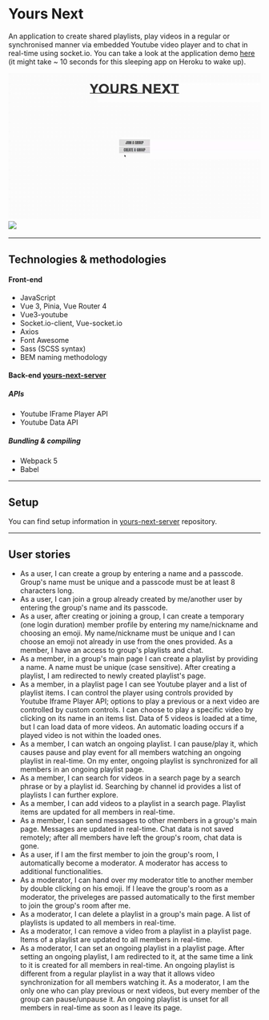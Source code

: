 # Yours Next

An application to create shared playlists, play videos in a regular or synchronised manner via embedded Youtube video player and to chat in real-time using socket.io. 
You can take a look at the application demo [here](https://yours-next.herokuapp.com/#/) (it might take ~ 10 seconds for this sleeping app on Heroku to wake up).

![](https://github.com/sukcinitas/media/blob/master/yn/yn-1.gif)
![](https://github.com/sukcinitas/media/blob/master/yn/yn-2.gif)

---

## Technologies & methodologies

#### Front-end

- JavaScript
- Vue 3, Pinia, Vue Router 4
- Vue3-youtube
- Socket.io-client, Vue-socket.io
- Axios
- Font Awesome
- Sass (SCSS syntax)
- BEM naming methodology

#### Back-end [yours-next-server](https://github.com/sukcinitas/yours-next-server)

##### APIs

- Youtube IFrame Player API
- Youtube Data API

##### Bundling & compiling

- Webpack 5
- Babel

---

## Setup

You can find setup information in [yours-next-server](https://github.com/sukcinitas/yours-next-server) repository.

---

## User stories

- As a user, I can create a group by entering a name and a passcode. Group's name must be unique and a passcode must be at least 8 characters long.
- As a user, I can join a group already created by me/another user by entering the group's name and its passcode.
- As a user, after creating or joining a group, I can create a temporary (one login duration) member profile by entering my name/nickname and choosing an emoji. My name/nickname must be unique and I can choose an emoji not already in use from the ones provided. As a member, I have an access to group's playlists and chat.
- As a member, in a group's main page I can create a playlist by providing a name. A name must be unique (case sensitive). After creating a playlist, I am redirected to newly created playlist's page.
- As a member, in a playlist page I can see Youtube player and a list of playlist items. I can control the player using controls provided by Youtube Iframe Player API; options to play a previous or a next video are controlled by custom controls. I can choose to play a specific video by clicking on its name in an items list. Data of 5 videos is loaded at a time, but I can load data of more videos. An automatic loading occurs if a played video is not within the loaded ones.
- As a member, I can watch an ongoing playlist. I can pause/play it, which causes pause and play event for all members watching an ongoing playlist in real-time. On my enter, ongoing playlist is synchronized for all members in an ongoing playlist page.
- As a member, I can search for videos in a search page by a search phrase or by a playlist id. Searching by channel id provides a list of playlists I can further explore.
- As a member, I can add videos to a playlist in a search page. Playlist items are updated for all members in real-time.
- As a member, I can send messages to other members in a group's main page. Messages are updated in real-time. Chat data is not saved remotely; after all members have left the group's room, chat data is gone.
- As a user, if I am the first member to join the group's room, I automatically become a moderator. A moderator has access to additional functionalities.
- As a moderator, I can hand over my moderator title to another member by double clicking on his emoji. If I leave the group's room as a moderator, the priveleges are passed automatically to the first member to join the group's room after me.
- As a moderator, I can delete a playlist in a group's main page. A list of playlists is updated to all members in real-time.
- As a moderator, I can remove a video from a playlist in a playlist page. Items of a playlist are updated to all members in real-time.
- As a moderator, I can set an ongoing playlist in a playlist page. After setting an ongoing playlist, I am redirected to it, at the same time a link to it is created for all members in real-time. An ongoing playlist is different from a regular playlist in a way that it allows video synchronization for all members watching it. As a moderator, I am the only one who can play previous or next videos, but every member of the group can pause/unpause it. An ongoing playlist is unset for all members in real-time as soon as I leave its page.
